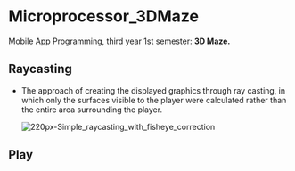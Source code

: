# Microprocessor_3DMaze
Mobile App Programming, third year 1st semester: **3D Maze.**


<h2>Raycasting</h2>

- The approach of creating the displayed graphics through ray casting, in which only the surfaces visible to the player were calculated rather than the entire area surrounding the player.

     ![220px-Simple_raycasting_with_fisheye_correction](https://user-images.githubusercontent.com/32292985/120732720-b9b1e180-c520-11eb-8335-047e06b69864.gif)

<h2>Play</h2>

